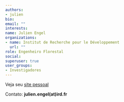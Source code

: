 ```yaml
---
authors:
- julien
bio: 
email: ""
interests:
name: Julien Engel
organizations:
- name: Institut de Recherche pour le Développement
  url: ""
role: Engenheiro Florestal
social:
superuser: true
user_groups:
- Investigadores
---
```


Veja seu [site pessoal](https://julienengel.wixsite.com/julienengel)


Contato: **julien.engel(at)ird.fr**


